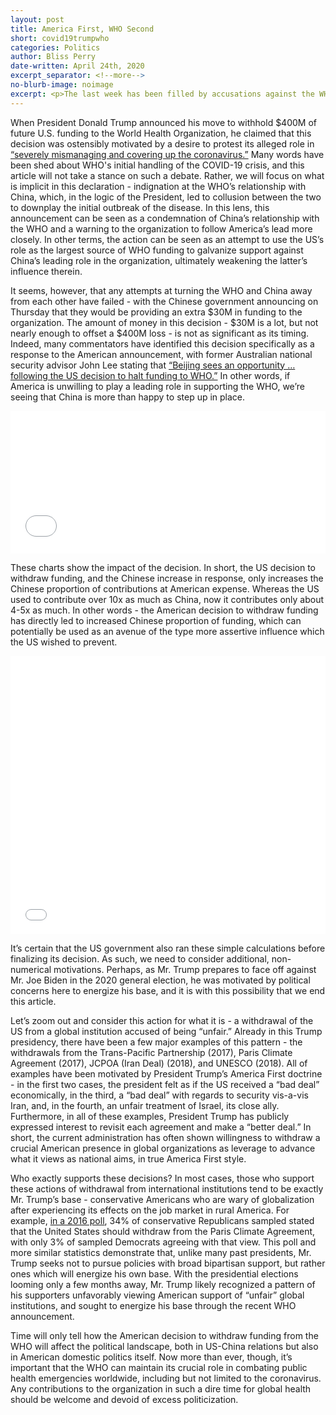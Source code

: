 ```yaml
---
layout: post
title: America First, WHO Second
short: covid19trumpwho
categories: Politics
author: Bliss Perry
date-written: April 24th, 2020
excerpt_separator: <!--more-->
no-blurb-image: noimage
excerpt: <p>The last week has been filled by accusations against the WHO by the US government, culminating in the withdrawal of $400M in funding. In this article, we explore the political motivations for the American withdrawal from the WHO amidst a context of withdrawal from global institutions by the Trump administration.</p>
---
```


When President Donald Trump announced his move to withhold \$400M of future U.S. funding to the World Health Organization, he claimed that this decision was ostensibly motivated by a desire to protest its alleged role in [“severely mismanaging and covering up the coronavirus.”](https://twitter.com/WhiteHouse/status/1250194670031974400) Many words have been shed about WHO's initial handling of the COVID-19 crisis, and this article will not take a stance on such a debate. Rather, we will focus on what is implicit in this declaration - indignation at the WHO’s relationship with China, which, in the logic of the President, led to collusion between the two to downplay the initial outbreak of the disease. In this lens, this announcement can be seen as a condemnation of China’s relationship with the WHO and a warning to the organization to follow America’s lead more closely. In other terms, the action can be seen as an attempt to use the US’s role as the largest source of WHO funding to galvanize support against China’s leading role in the organization, ultimately weakening the latter’s influence therein.

It seems, however, that any attempts at turning the WHO and China away from each other have failed - with the Chinese government announcing on Thursday that they would be providing an extra $30M in funding to the organization. The amount of money in this decision - $30M is a lot, but not nearly enough to offset a \$400M loss - is not as significant as its timing. Indeed, many commentators have identified this decision specifically as a response to the American announcement, with former Australian national security advisor John Lee stating that [“Beijing sees an opportunity … following the US decision to halt funding to WHO.”](https://www.businessinsider.com/china-who-multimillion-dollar-contribution-political-power-move-2020-4) In other words, if America is unwilling to play a leading role in supporting the WHO, we’re seeing that China is more than happy to step up in place.

<iframe title="Contributions to the WHO in USD, 2019 and 2020 (projected)" aria-label="Table" id="datawrapper-chart-XUsAH" src="//datawrapper.dwcdn.net/XUsAH/1/" scrolling="no" frameborder="0" style="width: 0; min-width: 100% !important; border: none;" height="228"></iframe><script type="text/javascript">!function(){"use strict";window.addEventListener("message",function(a){if(void 0!==a.data["datawrapper-height"])for(var e in a.data["datawrapper-height"]){var t=document.getElementById("datawrapper-chart-"+e)||document.querySelector("iframe[src*='"+e+"']");t&&(t.style.height=a.data["datawrapper-height"][e]+"px")}})}();
</script>

These charts show the impact of the decision. In short, the US decision to withdraw funding, and the Chinese increase in response, only increases the Chinese proportion of contributions at American expense. Whereas the US used to contribute over 10x as much as China, now it contributes only about 4-5x as much. In other words - the American decision to withdraw funding has directly led to increased Chinese proportion of funding, which can potentially be used as an avenue of the type more assertive influence which the US wished to prevent.

<iframe title="Sources of Funding to the WHO, 2019 and 2020 (Projected)" aria-label="Interactive pie chart" id="datawrapper-chart-YGXWb" src="//datawrapper.dwcdn.net/YGXWb/1/" scrolling="no" frameborder="0" style="width: 0; min-width: 100% !important; border: none;" height="445"></iframe><script type="text/javascript">!function(){"use strict";window.addEventListener("message",function(a){if(void 0!==a.data["datawrapper-height"])for(var e in a.data["datawrapper-height"]){var t=document.getElementById("datawrapper-chart-"+e)||document.querySelector("iframe[src*='"+e+"']");t&&(t.style.height=a.data["datawrapper-height"][e]+"px")}})}();
</script>

It’s certain that the US government also ran these simple calculations before finalizing its decision. As such, we need to consider additional, non-numerical motivations. Perhaps, as Mr. Trump prepares to face off against Mr. Joe Biden in the 2020 general election, he was motivated by political concerns here to energize his base, and it is with this possibility that we end this article.

Let’s zoom out and consider this action for what it is - a withdrawal of the US from a global institution accused of being “unfair.” Already in this Trump presidency, there have been a few major examples of this pattern - the withdrawals from the Trans-Pacific Partnership (2017), Paris Climate Agreement (2017), JCPOA (Iran Deal) (2018), and UNESCO (2018). All of examples have been motivated by President Trump’s America First doctrine - in the first two cases, the president felt as if the US received a “bad deal” economically, in the third, a “bad deal” with regards to security vis-a-vis Iran, and, in the fourth, an unfair treatment of Israel, its close ally. Furthermore, in all of these examples, President Trump has publicly expressed interest to revisit each agreement and make a “better deal.” In short, the current administration has often shown willingness to withdraw a crucial American presence in global organizations as leverage to advance what it views as national aims, in true America First style.

Who exactly supports these decisions? In most cases, those who support these actions of withdrawal from international institutions tend to be exactly Mr. Trump’s base - conservative Americans who are wary of globalization after experiencing its effects on the job market in rural America. For example, [in a 2016 poll](https://climatecommunication.yale.edu/visualizations-data/registered-voters-say-us-participate-paris-agreement/), 34% of conservative Republicans sampled stated that the United States should withdraw from the Paris Climate Agreement, with only 3% of sampled Democrats agreeing with that view. This poll and more similar statistics demonstrate that, unlike many past presidents, Mr. Trump seeks not to pursue policies with broad bipartisan support, but rather ones which will energize his own base. With the presidential elections looming only a few months away, Mr. Trump likely recognized a pattern of his supporters unfavorably viewing American support of “unfair” global institutions, and sought to energize his base through the recent WHO announcement.

Time will only tell how the American decision to withdraw funding from the WHO will affect the political landscape, both in US-China relations but also in American domestic politics itself. Now more than ever, though, it’s important that the WHO can maintain its crucial role in combating public health emergencies worldwide, including but not limited to the coronavirus. Any contributions to the organization in such a dire time for global health should be welcome and devoid of excess politicization.
